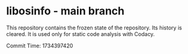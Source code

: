 # libosinfo - main branch

This repository contains the frozen state of the repository.
Its history is cleared. It is used only for static code
analysis with Codacy.

Commit Time: 1734397420